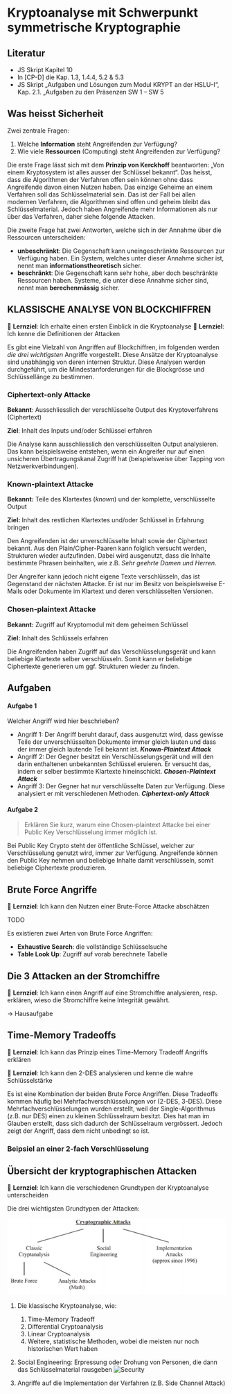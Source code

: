 # Kryptoanalyse mit Schwerpunkt symmetrische Kryptographie



## Literatur

* JS Skript Kapitel 10
* In [CP-D] die Kap. 1.3, 1.4.4, 5.2 & 5.3
* JS Skript „Aufgaben und Lösungen zum Modul KRYPT an der HSLU-I“, Kap. 2.1. „Aufgaben zu den Präsenzen SW 1 – SW 5

## Was heisst Sicherheit

Zwei zentrale Fragen:

1. Welche **Information** steht Angreifenden zur Verfügung?
2. Wie viele **Ressourcen** (Computing) steht Angreifenden zur Verfügung?

Die erste Frage lässt sich mit dem **Prinzip von Kerckhoff** beantworten: „Von einem Kryptosystem ist alles ausser der Schlüssel bekannt“. Das heisst, dass die Algorithmen der Verfahren offen sein können ohne dass Angreifende davon einen Nutzen haben. Das einzige Geheime an einem Verfahren soll das Schlüsselmaterial sein. Das ist der Fall bei allen modernen Verfahren, die Algorithmen sind offen und geheim bleibt das Schlüsselmaterial. Jedoch haben Angreifende mehr Informationen als nur über das Verfahren, daher siehe folgende Attacken.



Die zweite Frage hat zwei Antworten, welche sich in der Annahme über die Ressourcen unterscheiden:

* **unbeschränkt**: Die Gegenschaft kann uneingeschränkte Ressourcen zur Verfügung haben. Ein System, welches unter dieser Annahme sicher ist, nennt man **informationstheoretisch** sicher.
* **beschränkt**: Die Gegenschaft kann sehr hohe, aber doch beschränkte Ressourcen haben. Systeme, die unter diese Annahme sicher sind, nennt man **berechenmässig** sicher.



## KLASSISCHE ANALYSE VON BLOCKCHIFFREN

🎯 **Lernziel**: Ich erhalte einen ersten Einblick in die Kryptoanalyse
🎯 **Lernziel**: Ich kenne die Definitionen der Attacken

Es gibt eine Vielzahl von Angriffen auf Blockchiffren, im folgenden werden *die drei wichtigsten* Angriffe vorgestellt. Diese Ansätze der Kryptoanalyse sind unabhängig von deren internen Struktur. Diese Analysen werden durchgeführt, um die Mindestanforderungen für die Blockgrösse und Schlüssellänge zu bestimmen. 



### Ciphertext-only Attacke

**Bekannt**: Ausschliesslich der verschlüsselte Output des Kryptoverfahrens (Ciphertext)

**Ziel**: Inhalt des Inputs und/oder Schlüssel erfahren



Die Analyse kann ausschliesslich den verschlüsselten Output analysieren. Das kann beispielsweise entstehen, wenn ein Angreifer nur auf einen unsicheren Übertragungskanal Zugriff hat (beispielsweise über Tapping von Netzwerkverbindungen).



### Known-plaintext Attacke

**Bekannt:** Teile des Klartextes (*known*) und der komplette, verschlüsselte Output

**Ziel:** Inhalt des restlichen Klartextes und/oder Schlüssel in Erfahrung bringen



Den Angreifenden ist der unverschlüsselte Inhalt sowie der Ciphertext bekannt. Aus den Plain/Cipher-Paaren kann folglich versucht werden, Strukturen wieder aufzufinden. Dabei wird ausgenutzt, dass die Inhalte bestimmte Phrasen beinhalten, wie z.B. *Sehr geehrte Damen und Herren*.



Der Angreifer kann jedoch nicht eigene Texte verschlüsseln, das ist Gegenstand der nächsten Attacke. Er ist nur im Besitz von beispielsweise E-Mails oder Dokumente im Klartext und deren verschlüsselten Versionen.



### Chosen-plaintext Attacke

**Bekannt:** Zugriff auf Kryptomodul mit dem geheimen Schlüssel

**Ziel:** Inhalt des Schlüssels erfahren



Die Angreifenden haben Zugriff auf das Verschlüsselungsgerät und kann beliebige Klartexte selber verschlüsseln. Somit kann er beliebige Ciphertexte generieren um ggf. Strukturen wieder zu finden.



## Aufgaben

#### Aufgabe 1

Welcher Angriff wird hier beschrieben?

* Angriff 1: Der Angriff beruht darauf, dass ausgenutzt wird, dass gewisse Teile der unverschlüsselten Dokumente immer gleich lauten und dass der immer gleich lautende Teil bekannt ist. ***Known-Plaintext Attack***
* Angriff 2: Der Gegner besitzt ein Verschlüsselungsgerät und will den darin enthaltenen unbekannten Schlüssel eruieren. Er versucht das, indem er selber bestimmte Klartexte hineinschickt. ***Chosen-Plaintext Attack***
* Angriff 3: Der Gegner hat nur verschlüsselte Daten zur Verfügung. Diese analysiert er mit verschiedenen Methoden. ***Ciphertext-only Attack***



#### Aufgabe 2

>  Erklären Sie kurz, warum eine Chosen-plaintext Attacke bei einer Public Key Verschlüsselung immer möglich ist.

Bei Public Key Crypto steht der öffentliche Schlüssel, welcher zur Verschlüsselung genutzt wird, immer zur Verfügung. Angreifende können den Public Key nehmen und beliebige Inhalte damit verschlüsseln, somit beliebige Ciphertexte produzieren.

## Brute Force Angriffe

🎯 **Lernziel**: Ich kann den Nutzen einer Brute-Force Attacke abschätzen



TODO



Es existieren zwei Arten von Brute Force Angriffen:

* **Exhaustive Search**: die vollständige Schlüsselsuche
* **Table Look Up**: Zugriff auf vorab berechnete Tabelle



## Die 3 Attacken an der Stromchiffre

🎯 **Lernziel**: Ich kann einen Angriff auf eine Stromchiffre analysieren, resp. erklären, wieso die Stromchiffre keine Integrität gewährt.

-> Hausaufgabe



## Time-Memory Tradeoffs

🎯 **Lernziel**: Ich kann das Prinzip eines Time-Memory Tradeoff Angriffs erklären

🎯 **Lernziel**: Ich kann den 2-DES analysieren und kenne die wahre Schlüsselstärke



Es ist eine Kombination der beiden Brute Force Angriffen. Diese Tradeoffs kommen häufig bei Mehrfachverschlüsselungen vor (2-DES, 3-DES). Diese Mehrfachverschlüsselungen wurden erstellt, weil der Single-Algorithmus (z.B. nur DES) einen zu kleinen Schlüsselraum besitzt. Dies hat man im Glauben erstellt, dass sich dadurch der Schlüsselraum vergrössert. Jedoch zeigt der Angriff, dass dem nicht unbedingt so ist. 

 ### Beipsiel an einer 2-fach Verschlüsselung

 



## Übersicht der kryptographischen Attacken

🎯 **Lernziel**: Ich kann die verschiedenen Grundtypen der Kryptoanalyse unterscheiden



Die drei wichtigsten Grundtypen der Attacken:

![image-20201018093023827](assets/image-20201018093023827.png)

1. Die klassische Kryptoanalyse, wie:

   1. Time-Memory Tradeoff
   2. Differential Cryptoanalysis
   3. Linear Cryptoanalysis
   4. Weitere, statistische Methoden, wobei die meisten nur noch historischen Wert haben

2. Social Engineering: Erpressung oder Drohung von Personen, die dann das Schlüsselmaterial rausgeben ![Security](https://imgs.xkcd.com/comics/security.png)
3. Angriffe auf die Implementation der Verfahren (z.B. Side Channel Attack)
